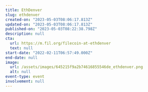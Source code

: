 ```yaml
---
title: EthDenver
slug: ethdenver
created-on: "2023-05-03T08:06:17.813Z"
updated-on: "2023-05-03T08:06:17.813Z"
published-on: "2023-05-03T08:22:38.798Z"
description: null
cta:
  url: https://m.fil.org/filecoin-at-ethdenver
  text: null
start-date: "2022-02-11T06:57:49.000Z"
end-date: null
image:
  url: /assets/images/645215f9a2b74616855546de_ethdenver.png
  alt: null
event-type: event
involvement: null
---
```


